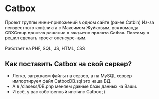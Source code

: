 # Catbox
Проект группы мини-приложений в одном сайте (ранее Catbin)
Из-за неизвестного конфликта с Максимом Жуйковым, вся команда CBXGroup приняла решение о закрытие проекта Catbox.
Поэтому я решил сделать проект опенсурс-ным.<br><br>
Работает на PHP, SQL, JS, HTML, CSS

## Как поставить Catbox на свой сервер?
- Легко, загружаем файлы на сервер, а на MySQL сервер импортируем файл CatboxDB.sql это наша БД.
- А в /clasess/DB.php меняем данные базы данных на Ваши.
- И всё, у вас собственный инстанс Catbox ;)
